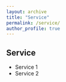 ```yaml
---
layout: archive
title: "Service"
permalink: /service/
author_profile: true
---
```


**Service**
---
- Service 1
- Service 2
